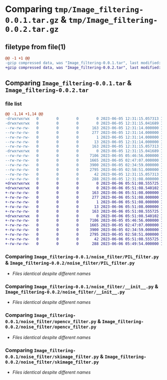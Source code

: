 # Comparing `tmp/Image_filtering-0.0.1.tar.gz` & `tmp/Image_filtering-0.0.2.tar.gz`

## filetype from file(1)

```diff
@@ -1 +1 @@
-gzip compressed data, was "Image_filtering-0.0.1.tar", last modified: Mon Jun  5 12:31:15 2023, max compression
+gzip compressed data, was "Image_filtering-0.0.2.tar", last modified: Tue Jun  6 05:51:08 2023, max compression
```

## Comparing `Image_filtering-0.0.1.tar` & `Image_filtering-0.0.2.tar`

### file list

```diff
@@ -1,14 +1,14 @@
-drwxrwxrwx   0        0        0        0 2023-06-05 12:31:15.057313 Image_filtering-0.0.1/
-drwxrwxrwx   0        0        0        0 2023-06-05 12:31:15.041689 Image_filtering-0.0.1/Image_filtering.egg-info/
--rw-rw-rw-   0        0        0      163 2023-06-05 12:31:14.000000 Image_filtering-0.0.1/Image_filtering.egg-info/PKG-INFO
--rw-rw-rw-   0        0        0      277 2023-06-05 12:31:14.000000 Image_filtering-0.0.1/Image_filtering.egg-info/SOURCES.txt
--rw-rw-rw-   0        0        0        1 2023-06-05 12:31:14.000000 Image_filtering-0.0.1/Image_filtering.egg-info/dependency_links.txt
--rw-rw-rw-   0        0        0       13 2023-06-05 12:31:14.000000 Image_filtering-0.0.1/Image_filtering.egg-info/top_level.txt
--rw-rw-rw-   0        0        0      163 2023-06-05 12:31:15.057313 Image_filtering-0.0.1/PKG-INFO
-drwxrwxrwx   0        0        0        0 2023-06-05 12:31:15.041689 Image_filtering-0.0.1/noise_filter/
--rw-rw-rw-   0        0        0     7106 2023-06-05 05:46:56.000000 Image_filtering-0.0.1/noise_filter/PIL_filter.py
--rw-rw-rw-   0        0        0     1665 2023-06-05 02:47:07.000000 Image_filtering-0.0.1/noise_filter/__init__.py
--rw-rw-rw-   0        0        0     3900 2023-06-05 02:34:59.000000 Image_filtering-0.0.1/noise_filter/opencv_filter.py
--rw-rw-rw-   0        0        0     2795 2023-06-05 02:58:51.000000 Image_filtering-0.0.1/noise_filter/skimage_filter.py
--rw-rw-rw-   0        0        0       42 2023-06-05 12:31:15.057313 Image_filtering-0.0.1/setup.cfg
--rw-rw-rw-   0        0        0      288 2023-06-05 12:31:08.000000 Image_filtering-0.0.1/setup.py
+drwxrwxrwx   0        0        0        0 2023-06-06 05:51:08.555725 Image_filtering-0.0.2/
+drwxrwxrwx   0        0        0        0 2023-06-06 05:51:08.540102 Image_filtering-0.0.2/Image_filtering.egg-info/
+-rw-rw-rw-   0        0        0      163 2023-06-06 05:51:08.000000 Image_filtering-0.0.2/Image_filtering.egg-info/PKG-INFO
+-rw-rw-rw-   0        0        0      277 2023-06-06 05:51:08.000000 Image_filtering-0.0.2/Image_filtering.egg-info/SOURCES.txt
+-rw-rw-rw-   0        0        0        1 2023-06-06 05:51:08.000000 Image_filtering-0.0.2/Image_filtering.egg-info/dependency_links.txt
+-rw-rw-rw-   0        0        0       13 2023-06-06 05:51:08.000000 Image_filtering-0.0.2/Image_filtering.egg-info/top_level.txt
+-rw-rw-rw-   0        0        0      163 2023-06-06 05:51:08.555725 Image_filtering-0.0.2/PKG-INFO
+drwxrwxrwx   0        0        0        0 2023-06-06 05:51:08.540102 Image_filtering-0.0.2/noise_filter/
+-rw-rw-rw-   0        0        0     7106 2023-06-05 05:46:56.000000 Image_filtering-0.0.2/noise_filter/PIL_filter.py
+-rw-rw-rw-   0        0        0     1665 2023-06-05 02:47:07.000000 Image_filtering-0.0.2/noise_filter/__init__.py
+-rw-rw-rw-   0        0        0     3900 2023-06-05 02:34:59.000000 Image_filtering-0.0.2/noise_filter/opencv_filter.py
+-rw-rw-rw-   0        0        0     2795 2023-06-05 02:58:51.000000 Image_filtering-0.0.2/noise_filter/skimage_filter.py
+-rw-rw-rw-   0        0        0       42 2023-06-06 05:51:08.555725 Image_filtering-0.0.2/setup.cfg
+-rw-rw-rw-   0        0        0      288 2023-06-06 05:49:54.000000 Image_filtering-0.0.2/setup.py
```

### Comparing `Image_filtering-0.0.1/noise_filter/PIL_filter.py` & `Image_filtering-0.0.2/noise_filter/PIL_filter.py`

 * *Files identical despite different names*

### Comparing `Image_filtering-0.0.1/noise_filter/__init__.py` & `Image_filtering-0.0.2/noise_filter/__init__.py`

 * *Files identical despite different names*

### Comparing `Image_filtering-0.0.1/noise_filter/opencv_filter.py` & `Image_filtering-0.0.2/noise_filter/opencv_filter.py`

 * *Files identical despite different names*

### Comparing `Image_filtering-0.0.1/noise_filter/skimage_filter.py` & `Image_filtering-0.0.2/noise_filter/skimage_filter.py`

 * *Files identical despite different names*

